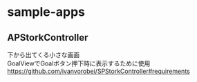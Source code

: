 # sample-apps

## APStorkController
下から出てくる小さな画面  
GoalViewでGoalボタン押下時に表示するために使用  
https://github.com/ivanvorobei/SPStorkController#requirements
